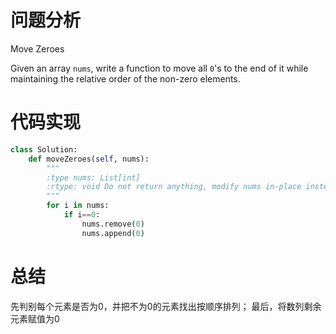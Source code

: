 # 问题分析

Move Zeroes

Given an array `nums`, write a function to move all `0`'s to the end of it while maintaining the relative order of the non-zero elements.

# 代码实现

```python
class Solution:
    def moveZeroes(self, nums):
        """
        :type nums: List[int]
        :rtype: void Do not return anything, modify nums in-place instead.
        """
        for i in nums:
            if i==0:
                nums.remove(0)
                nums.append(0)
```

# 总结

先判别每个元素是否为0，并把不为0的元素找出按顺序排列；
最后，将数列剩余元素赋值为0